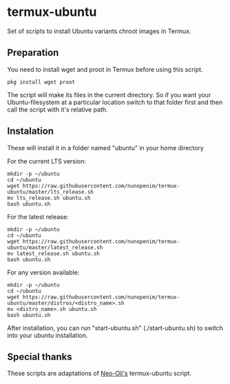 # termux-ubuntu

Set of scripts to install Ubuntu variants chroot images in Termux.

## Preparation

You need to install wget and proot in Termux before using this script.

```
pkg install wget proot
```

The script will make its files in the current directory. So if you want your Ubuntu-filesystem at a particular location switch to that folder first and then call the script with it's relative path.

## Instalation

These will install it in a folder named "ubuntu" in your home directory

For the current LTS version:

```
mkdir -p ~/ubuntu
cd ~/ubuntu
wget https://raw.githubusercontent.com/nunopenim/termux-ubuntu/master/lts_release.sh
mv lts_release.sh ubuntu.sh
bash ubuntu.sh
```

For the latest release:

```
mkdir -p ~/ubuntu
cd ~/ubuntu
wget https://raw.githubusercontent.com/nunopenim/termux-ubuntu/master/latest_release.sh
mv latest_release.sh ubuntu.sh
bash ubuntu.sh
```

For any version available:

```
mkdir -p ~/ubuntu
cd ~/ubuntu
wget https://raw.githubusercontent.com/nunopenim/termux-ubuntu/master/distros/<distro_name>.sh
mv <distro_name>.sh ubuntu.sh
bash ubuntu.sh
```

After installation, you can run "start-ubuntu.sh" (./start-ubuntu.sh) to switch into your ubuntu installation.

## Special thanks

These scripts are adaptations of [Neo-Oli's](https://github.com/Neo-Oli) termux-ubuntu script.
